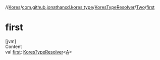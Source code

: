 //[Kores](../../../index.md)/[com.github.jonathanxd.kores.type](../../index.md)/[KoresTypeResolver](../index.md)/[Two](index.md)/[first](first.md)



# first  
[jvm]  
Content  
val [first](first.md): [KoresTypeResolver](../index.md)<[A](index.md)>  



